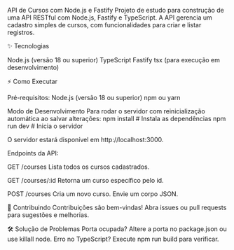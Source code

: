 API de Cursos com Node.js e Fastify
Projeto de estudo para construção de uma API RESTful com Node.js, Fastify e TypeScript. A API gerencia um cadastro simples de cursos, com funcionalidades para criar e listar registros.

✨ Tecnologias

Node.js (versão 18 ou superior)
TypeScript
Fastify
tsx (para execução em desenvolvimento)

⚡ Como Executar

Pré-requisitos:
Node.js (versão 18 ou superior)
npm ou yarn

Modo de Desenvolvimento
Para rodar o servidor com reinicialização automática ao salvar alterações:
npm install  # Instala as dependências
npm run dev  # Inicia o servidor

O servidor estará disponível em http://localhost:3000.

Endpoints da API:

GET /courses
Lista todos os cursos cadastrados.

GET /courses/:id
Retorna um curso específico pelo id.

POST /courses
Cria um novo curso. Envie um corpo JSON.

🤝 Contribuindo
Contribuições são bem-vindas! Abra issues ou pull requests para sugestões e melhorias.

🛠️ Solução de Problemas
Porta ocupada? Altere a porta no package.json ou use killall node.
Erro no TypeScript? Execute npm run build para verificar.
